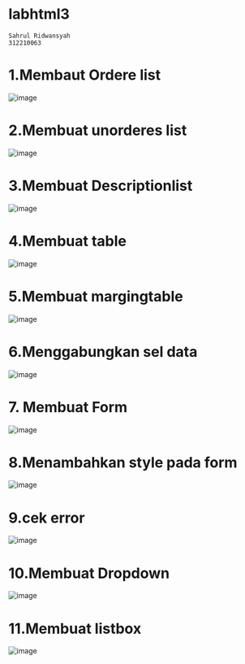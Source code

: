# labhtml3

```
Sahrul Ridwansyah
312210063
```

# 1.Membaut Ordere list
![image](https://github.com/sahrul180304/labhtml3/assets/115526901/7d826c31-5a17-4928-87c3-8134d4b827ae)



# 2.Membuat unorderes list
![image](https://github.com/sahrul180304/labhtml3/assets/115526901/cb480a27-0f31-4c62-9a6c-242496361fba)



# 3.Membuat Descriptionlist
![image](https://github.com/sahrul180304/labhtml3/assets/115526901/5443cda9-9012-4e13-b5cf-c73b16580c2e)



# 4.Membuat table
![image](https://github.com/sahrul180304/labhtml3/assets/115526901/8297ff46-39d8-4334-9c30-275617ba570a)



# 5.Membuat margingtable
![image](https://github.com/sahrul180304/labhtml3/assets/115526901/87975c6d-177f-4229-9653-a48e484e2f8e)



# 6.Menggabungkan sel data
![image](https://github.com/sahrul180304/labhtml3/assets/115526901/b3c7c897-b969-45d6-94c5-8dfc0dac2623)



# 7. Membuat Form
![image](https://github.com/sahrul180304/labhtml3/assets/115526901/8e1ae0ac-7153-4640-9c1a-de51d50f94fe)



# 8.Menambahkan style pada form
![image](https://github.com/sahrul180304/labhtml3/assets/115526901/8dc29acd-70a9-4cc8-8465-e08f362460ad)



# 9.cek error
![image](https://github.com/sahrul180304/labhtml3/assets/115526901/e50f055f-10bf-4250-98f8-26e914f4f197)



# 10.Membuat Dropdown
![image](https://github.com/sahrul180304/labhtml3/assets/115526901/997a4256-1b8a-4f0a-b28a-262307166088)



# 11.Membuat listbox
![image](https://github.com/sahrul180304/labhtml3/assets/115526901/18ef2d02-cbf4-4b0a-a684-ea21fc839c85)
